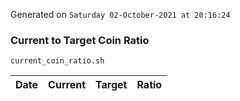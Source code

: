 Generated on `Saturday 02-October-2021 at 20:16:24`

### Current to Target Coin Ratio
`current_coin_ratio.sh`

Date|Current|Target|Ratio
---|---|---|---

